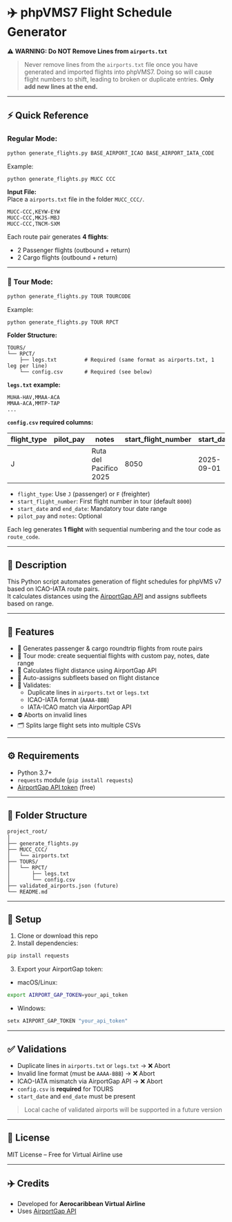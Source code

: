 # ✈️ phpVMS7 Flight Schedule Generator

⚠️ **WARNING: Do NOT Remove Lines from `airports.txt`**

> Never remove lines from the `airports.txt` file once you have generated and imported flights into phpVMS7. Doing so will cause flight numbers to shift, leading to broken or duplicate entries. **Only add new lines at the end.**

---

## ⚡ Quick Reference

### Regular Mode:

```bash
python generate_flights.py BASE_AIRPORT_ICAO BASE_AIRPORT_IATA_CODE
```

Example:

```bash
python generate_flights.py MUCC CCC
```

**Input File:**  
Place a `airports.txt` file in the folder `MUCC_CCC/`.

```
MUCC-CCC,KEYW-EYW
MUCC-CCC,MKJS-MBJ
MUCC-CCC,TNCM-SXM
```

Each route pair generates **4 flights**:
- 2 Passenger flights (outbound + return)
- 2 Cargo flights (outbound + return)

---

### 🧭 Tour Mode:

```bash
python generate_flights.py TOUR TOURCODE
```

Example:

```bash
python generate_flights.py TOUR RPCT
```

**Folder Structure:**

```
TOURS/
└── RPCT/
    ├── legs.txt         # Required (same format as airports.txt, 1 leg per line)
    └── config.csv       # Required (see below)
```

**`legs.txt` example:**
```
MUHA-HAV,MMAA-ACA
MMAA-ACA,MMTP-TAP
...
```

**`config.csv` required columns:**

| flight_type | pilot_pay | notes                  | start_flight_number | start_date   | end_date     |
|-------------|------------|------------------------|----------------------|--------------|--------------|
| J           |            | Ruta del Pacifico 2025 | 8050                 | 2025-09-01   | 2025-10-30   |

- `flight_type`: Use `J` (passenger) or `F` (freighter)
- `start_flight_number`: First flight number in tour (default `8000`)
- `start_date` and `end_date`: Mandatory tour date range
- `pilot_pay` and `notes`: Optional

Each leg generates **1 flight** with sequential numbering and the tour code as `route_code`.

---

## 📌 Description

This Python script automates generation of flight schedules for phpVMS v7 based on ICAO-IATA route pairs.  
It calculates distances using the [AirportGap API](https://airportgap.com/) and assigns subfleets based on range.

---

## 📌 Features

- 🔁 Generates passenger & cargo roundtrip flights from route pairs
- 🧭 Tour mode: create sequential flights with custom pay, notes, date range
- 📏 Calculates flight distance using AirportGap API
- 🛫 Auto-assigns subfleets based on flight distance
- 🧠 Validates:
  - Duplicate lines in `airports.txt` or `legs.txt`
  - ICAO-IATA format (`AAAA-BBB`)
  - IATA-ICAO match via AirportGap API
- ⛔ Aborts on invalid lines
- 🗂️ Splits large flight sets into multiple CSVs

---

## ⚙️ Requirements

- Python 3.7+
- `requests` module (`pip install requests`)
- [AirportGap API token](https://airportgap.com/) (free)

---

## 📂 Folder Structure

```
project_root/
│
├── generate_flights.py
├── MUCC_CCC/
│   └── airports.txt
├── TOURS/
│   └── RPCT/
│       ├── legs.txt
│       └── config.csv
├── validated_airports.json (future)
└── README.md
```

---

## 🔑 Setup

1. Clone or download this repo
2. Install dependencies:

```bash
pip install requests
```

3. Export your AirportGap token:

- macOS/Linux:
```bash
export AIRPORT_GAP_TOKEN=your_api_token
```

- Windows:
```powershell
setx AIRPORT_GAP_TOKEN "your_api_token"
```

---

## ✅ Validations

- Duplicate lines in `airports.txt` or `legs.txt` → ❌ Abort
- Invalid line format (must be `AAAA-BBB`) → ❌ Abort
- ICAO-IATA mismatch via AirportGap API → ❌ Abort
- `config.csv` is **required** for TOURS
- `start_date` and `end_date` must be present

> Local cache of validated airports will be supported in a future version

---

## 📜 License

MIT License – Free for Virtual Airline use

---

## ✈️ Credits

- Developed for **Aerocaribbean Virtual Airline**
- Uses [AirportGap API](https://airportgap.com/)